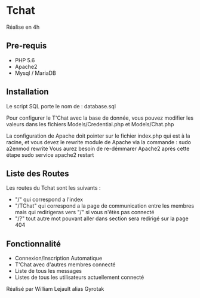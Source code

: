 # Tchat

Réalise en 4h

## Pre-requis

- PHP 5.6
- Apache2
- Mysql / MariaDB

## Installation

Le script SQL porte le nom de : database.sql

Pour configurer le T'Chat avec la base de donnée, vous pouvez modifier les valeurs dans les fichiers Models/Credential.php et Models/Chat.php

La configuration de Apache doit pointer sur le fichier index.php qui est à la racine, et vous devez le rewrite module de Apache via la commande :
   sudo a2enmod rewrite 
Vous aurez besoin de re-démmarer Apache2 après cette étape
   sudo service apache2 restart


## Liste des Routes

Les routes du Tchat sont les suivants :
- "/" qui correspond a l'index
- "/TChat" qui correspond a la page de communication entre les membres mais qui redirigeras vers "/" si vous n'êtès pas connecté
- "/?" tout autre mot pouvant aller dans section sera redirigé sur la page 404

## Fonctionnalité

- Connexion/Inscription Automatique
- T'Chat avec d'autres membres connecté
- Liste de tous les messages
- Listes de tous les utilisateurs actuellement connecté


Réalisé par William Lejault alias Gyrotak
